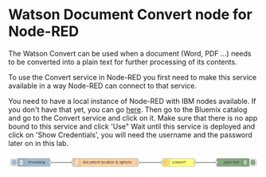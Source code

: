 # Watson Document Convert node for Node-RED

The Watson Convert can be used when a document (Word, PDF ...) needs to be converted into a plain text for further processing of its contents. 

To use the Convert service in Node-RED you first need to make this service available in a way Node-RED can connect to that service. 

You need to have a local instance of Node-RED with IBM nodes available. If you don't have that yet, you can go [here](/introduction_to_node_red/README.md).
Then go to the Bluemix catalog and go to the Convert service and click on it. Make sure that there is no app bound to this service and click 'Use"
Wait until this service is deployed and click on 'Show Credentials', you will need the username and the password later on in this lab.

![`DCOverview`](images/dc_overview.png)


